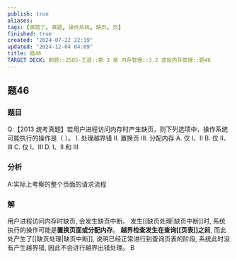 ```yaml
---
publish: true
aliases: 
tags: [做错了, 真题, 操作系统, 缺页, 页]
finished: true
created: "2024-07-22 22:19"
updated: "2024-12-04 04:09"
title: 题46
TARGET DECK: 刷题::25OS-王道::第 3 章 内存管理::3.2 虚拟内存管理::题46
---
```

## 题46
### 题目
Q:【2013 统考真题】若用户进程访问内存时产生缺页，则下列选项中，操作系统可能执行的操作是（ ）。
I. 处理越界错
II. 置换页
III. 分配内存
A. 仅 I、II
B. 仅 II、III
C. 仅 I、III
D. I、II 和 III
### 分析
A:实际上考察的整个页面的请求流程
### 解
用户进程访问内存时缺页, 会发生缺页中断。
发生[[缺页处理|缺页中断]]时, 系统执行的操作可能是**置换页面或分配内存**。
**越界检查发生在查询[[页表]]之前**, 而此处产生了[[缺页处理|缺页中断]], 说明已经正常进行到查询页表的阶段, 系统此时没有产生越界错, 因此不会进行越界出错处理。
B
<!--ID: 1724147520471-->
